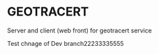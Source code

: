 GEOTRACERT
==========

Server and client (web front) for geotracert service

Test chnage of Dev branch22233335555
